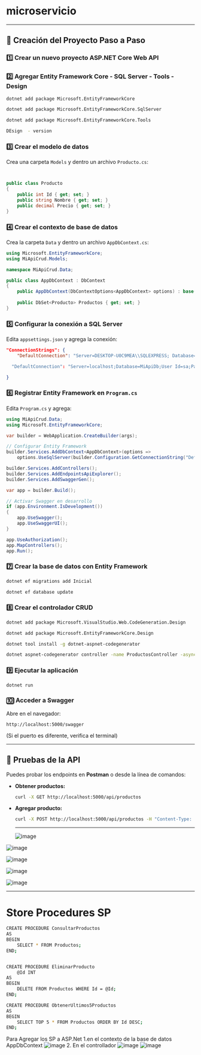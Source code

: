 # microservicio

----


## 🚀 Creación del Proyecto Paso a Paso

### 1️⃣ Crear un nuevo proyecto ASP.NET Core Web API


### 2️⃣ Agregar Entity Framework Core  -  SQL Server -  Tools  - Design
```sh
dotnet add package Microsoft.EntityFrameworkCore

dotnet add package Microsoft.EntityFrameworkCore.SqlServer

dotnet add package Microsoft.EntityFrameworkCore.Tools

DEsign  - version 
```

### 3️⃣ Crear el modelo de datos
Crea una carpeta `Models` y dentro un archivo `Producto.cs`:

```csharp


public class Producto
{
    public int Id { get; set; }
    public string Nombre { get; set; }
    public decimal Precio { get; set; }
}
```

### 4️⃣ Crear el contexto de base de datos
Crea la carpeta `Data` y dentro un archivo `AppDbContext.cs`:

```csharp
using Microsoft.EntityFrameworkCore;
using MiApiCrud.Models;

namespace MiApiCrud.Data;

public class AppDbContext : DbContext
{
    public AppDbContext(DbContextOptions<AppDbContext> options) : base(options) {}
    
    public DbSet<Producto> Productos { get; set; }
}
```

### 5️⃣ Configurar la conexión a SQL Server
Edita `appsettings.json` y agrega la conexión:

```json
"ConnectionStrings": {
    "DefaultConnection": "Server=DESKTOP-U0C9MEA\\SQLEXPRESS; Database=microserviciosDB; Trusted_Connection=True; TrustServerCertificate=True"

  "DefaultConnection": "Server=localhost;Database=MiApiDb;User Id=sa;Password=TuContraseña;"

}
```

### 6️⃣ Registrar Entity Framework en `Program.cs`
Edita `Program.cs` y agrega:

```csharp
using MiApiCrud.Data;
using Microsoft.EntityFrameworkCore;

var builder = WebApplication.CreateBuilder(args);

// Configurar Entity Framework
builder.Services.AddDbContext<AppDbContext>(options =>
    options.UseSqlServer(builder.Configuration.GetConnectionString("DefaultConnection")));

builder.Services.AddControllers();
builder.Services.AddEndpointsApiExplorer();
builder.Services.AddSwaggerGen();

var app = builder.Build();

// Activar Swagger en desarrollo
if (app.Environment.IsDevelopment())
{
    app.UseSwagger();
    app.UseSwaggerUI();
}

app.UseAuthorization();
app.MapControllers();
app.Run();
```

### 7️⃣ Crear la base de datos con Entity Framework
```sh
dotnet ef migrations add Inicial

dotnet ef database update
```

### 8️⃣ Crear el controlador CRUD
```sh
dotnet add package Microsoft.VisualStudio.Web.CodeGeneration.Design

dotnet add package Microsoft.EntityFrameworkCore.Design

dotnet tool install -g dotnet-aspnet-codegenerator

dotnet aspnet-codegenerator controller -name ProductosController -async -api -m Producto -dc AppDbContext -outDir Controllers
```

### 9️⃣ Ejecutar la aplicación
```sh
dotnet run
```

### 🔟 Acceder a Swagger
Abre en el navegador:
```
http://localhost:5000/swagger
```
(Si el puerto es diferente, verifica el terminal)

---

## 🧪 Pruebas de la API
Puedes probar los endpoints en **Postman** o desde la línea de comandos:

- **Obtener productos:**
  ```sh
  curl -X GET http://localhost:5000/api/productos
  ```

- **Agregar producto:**
  ```sh
  curl -X POST http://localhost:5000/api/productos -H "Content-Type: application/json" -d '{"nombre":"Laptop", "precio": 999.99}'
  ```


  -----------------------------


  ![image](https://github.com/user-attachments/assets/6f33323a-798a-44f9-9331-4561eccaba69)

![image](https://github.com/user-attachments/assets/57f3b6cc-3518-441d-8bc0-737aeaa124ad)

![image](https://github.com/user-attachments/assets/d619ec68-b6a4-40c2-ad7c-dc51c8d08456)

![image](https://github.com/user-attachments/assets/170f9084-777e-4614-9ebc-d037684d23ac)

![image](https://github.com/user-attachments/assets/86775532-ed84-4a47-b823-aad399c74501)


---------------------------
# Store Procedures SP

```sh
CREATE PROCEDURE ConsultarProductos
AS
BEGIN
    SELECT * FROM Productos;
END;
```

```sh

CREATE PROCEDURE EliminarProducto
    @Id INT
AS
BEGIN
    DELETE FROM Productos WHERE Id = @Id;
END;
```

```sh
CREATE PROCEDURE ObtenerUltimos5Productos
AS
BEGIN
    SELECT TOP 5 * FROM Productos ORDER BY Id DESC;
END;
```


Para Agregar los SP a ASP.Net
1.en el contexto de la base de datos AppDbContext
![image](https://github.com/user-attachments/assets/e290532e-477a-46ad-986c-ad695a94ad54)
2. En el controllador
![image](https://github.com/user-attachments/assets/8b0e9537-1bfb-4873-9940-4265e293ae59)
![image](https://github.com/user-attachments/assets/6c8bebe5-34f8-456c-8f16-6aa59beeb9a2)



